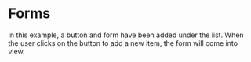 # Forms
In this example, a button and form have been added under the list. When the user clicks on the button to add a new item, the form will come into view.
